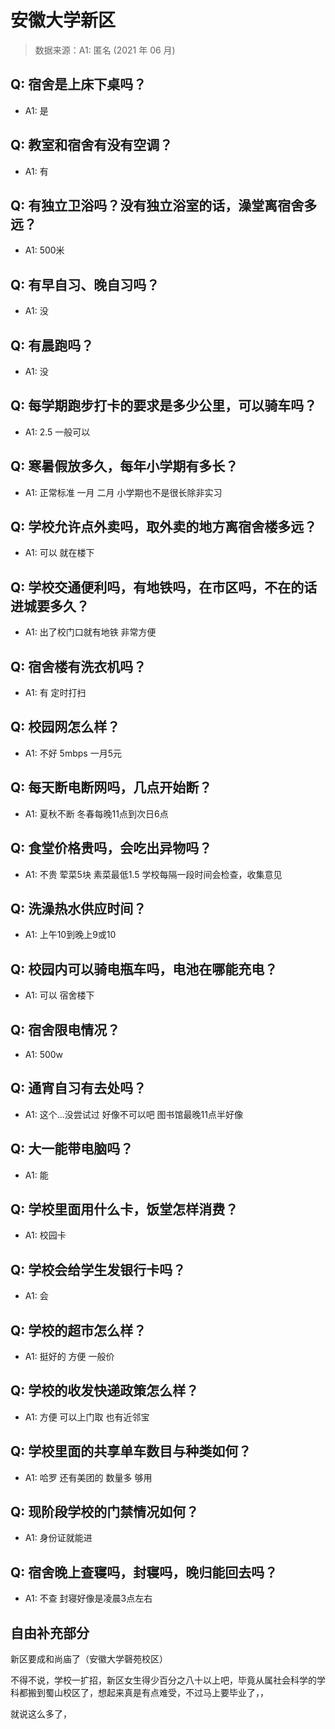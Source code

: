 # 安徽大学新区

> 数据来源：A1: 匿名 (2021 年 06 月)

## Q: 宿舍是上床下桌吗？

- A1: 是

## Q: 教室和宿舍有没有空调？

- A1: 有

## Q: 有独立卫浴吗？没有独立浴室的话，澡堂离宿舍多远？

- A1: 500米

## Q: 有早自习、晚自习吗？

- A1: 没

## Q: 有晨跑吗？

- A1: 没

## Q: 每学期跑步打卡的要求是多少公里，可以骑车吗？

- A1: 2.5 一般可以

## Q: 寒暑假放多久，每年小学期有多长？

- A1: 正常标准 一月 二月 小学期也不是很长除非实习

## Q: 学校允许点外卖吗，取外卖的地方离宿舍楼多远？

- A1: 可以 就在楼下

## Q: 学校交通便利吗，有地铁吗，在市区吗，不在的话进城要多久？

- A1: 出了校门口就有地铁 非常方便

## Q: 宿舍楼有洗衣机吗？

- A1: 有 定时打扫

## Q: 校园网怎么样？

- A1: 不好 5mbps 一月5元

## Q: 每天断电断网吗，几点开始断？

- A1: 夏秋不断 冬春每晚11点到次日6点

## Q: 食堂价格贵吗，会吃出异物吗？

- A1: 不贵 荤菜5块 素菜最低1.5 学校每隔一段时间会检查，收集意见

## Q: 洗澡热水供应时间？

- A1: 上午10到晚上9或10

## Q: 校园内可以骑电瓶车吗，电池在哪能充电？

- A1: 可以  宿舍楼下

## Q: 宿舍限电情况？

- A1: 500w

## Q: 通宵自习有去处吗？

- A1: 这个...没尝试过 好像不可以吧 图书馆最晚11点半好像

## Q: 大一能带电脑吗？

- A1: 能

## Q: 学校里面用什么卡，饭堂怎样消费？

- A1: 校园卡

## Q: 学校会给学生发银行卡吗？

- A1: 会

## Q: 学校的超市怎么样？

- A1: 挺好的 方便 一般价

## Q: 学校的收发快递政策怎么样？

- A1: 方便 可以上门取 也有近邻宝

## Q: 学校里面的共享单车数目与种类如何？

- A1: 哈罗 还有美团的 数量多 够用

## Q: 现阶段学校的门禁情况如何？

- A1: 身份证就能进

## Q: 宿舍晚上查寝吗，封寝吗，晚归能回去吗？

- A1: 不查  封寝好像是凌晨3点左右

## 自由补充部分

新区要成和尚庙了（安徽大学磬苑校区）

不得不说，学校一扩招，新区女生得少百分之八十以上吧，毕竟从属社会科学的学科都搬到蜀山校区了，想起来真是有点难受，不过马上要毕业了，，

就说这么多了，
